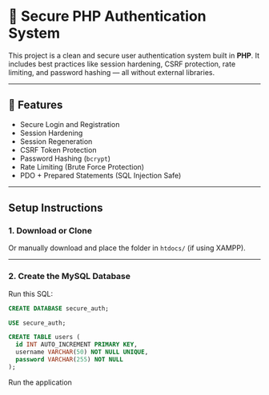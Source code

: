 # 🔐 Secure PHP Authentication System

This project is a clean and secure user authentication system built in **PHP**. It includes best practices like session hardening, CSRF protection, rate limiting, and password hashing — all without external libraries.

---

## 🧰 Features

- Secure Login and Registration
- Session Hardening
- Session Regeneration
- CSRF Token Protection
- Password Hashing (`bcrypt`)
- Rate Limiting (Brute Force Protection)
- PDO + Prepared Statements (SQL Injection Safe)

---


## Setup Instructions

### 1. Download or Clone


Or manually download and place the folder in `htdocs/` (if using XAMPP).

---

### 2. Create the MySQL Database

Run this SQL:
```sql
CREATE DATABASE secure_auth;

USE secure_auth;

CREATE TABLE users (
  id INT AUTO_INCREMENT PRIMARY KEY,
  username VARCHAR(50) NOT NULL UNIQUE,
  password VARCHAR(255) NOT NULL
);
```
Run the application